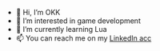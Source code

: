 - 👋 Hi, I’m OKK
- 👀 I’m interested in game development
- 🌱 I’m currently learning Lua
- 📫 You can reach me on my <a href="www.linkedin.com/in/oğuz-kağan-kamil-756840164">LinkedIn acc<a/>

<!---
OKK53/OKK53 is a ✨ special ✨ repository because its `README.md` (this file) appears on your GitHub profile.
You can click the Preview link to take a look at your changes.
--->
